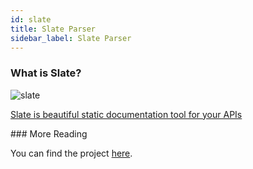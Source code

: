 ```yaml
---
id: slate
title: Slate Parser
sidebar_label: Slate Parser
---
```


### What is Slate?

![slate](/img/docs/parsers/slate-example.png 'slate Example')

[Slate is beautiful static documentation tool for your APIs](https://github.com/slatedocs/slate)

### More Reading

You can find the project [here](https://github.com/slatedocs/slate).
